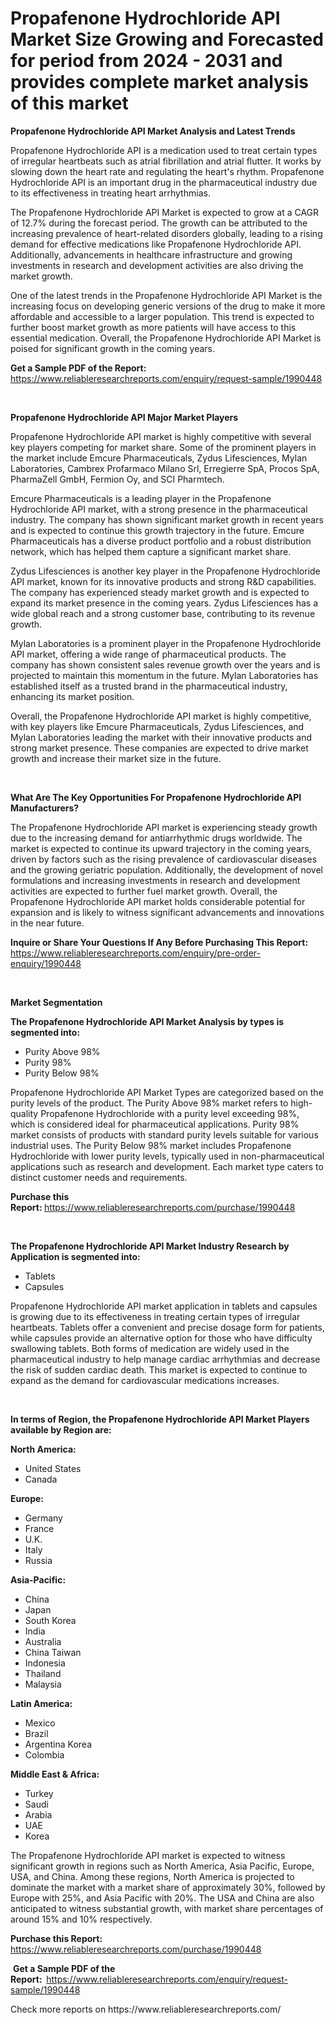 <p><h1>Propafenone Hydrochloride API Market Size Growing and Forecasted for period from 2024 - 2031 and provides complete market analysis of this market</h1></p><p><strong>Propafenone Hydrochloride API Market Analysis and Latest Trends</strong></p>
<p><p>Propafenone Hydrochloride API is a medication used to treat certain types of irregular heartbeats such as atrial fibrillation and atrial flutter. It works by slowing down the heart rate and regulating the heart's rhythm. Propafenone Hydrochloride API is an important drug in the pharmaceutical industry due to its effectiveness in treating heart arrhythmias.</p><p>The Propafenone Hydrochloride API Market is expected to grow at a CAGR of 12.7% during the forecast period. The growth can be attributed to the increasing prevalence of heart-related disorders globally, leading to a rising demand for effective medications like Propafenone Hydrochloride API. Additionally, advancements in healthcare infrastructure and growing investments in research and development activities are also driving the market growth.</p><p>One of the latest trends in the Propafenone Hydrochloride API Market is the increasing focus on developing generic versions of the drug to make it more affordable and accessible to a larger population. This trend is expected to further boost market growth as more patients will have access to this essential medication. Overall, the Propafenone Hydrochloride API Market is poised for significant growth in the coming years.</p></p>
<p><strong>Get a Sample PDF of the Report:&nbsp;</strong> <a href="https://www.reliableresearchreports.com/enquiry/request-sample/1990448">https://www.reliableresearchreports.com/enquiry/request-sample/1990448</a></p>
<p>&nbsp;</p>
<p><strong>Propafenone Hydrochloride API Major Market Players</strong></p>
<p><p>Propafenone Hydrochloride API market is highly competitive with several key players competing for market share. Some of the prominent players in the market include Emcure Pharmaceuticals, Zydus Lifesciences, Mylan Laboratories, Cambrex Profarmaco Milano Srl, Erregierre SpA, Procos SpA, PharmaZell GmbH, Fermion Oy, and SCI Pharmtech.</p><p>Emcure Pharmaceuticals is a leading player in the Propafenone Hydrochloride API market, with a strong presence in the pharmaceutical industry. The company has shown significant market growth in recent years and is expected to continue this growth trajectory in the future. Emcure Pharmaceuticals has a diverse product portfolio and a robust distribution network, which has helped them capture a significant market share.</p><p>Zydus Lifesciences is another key player in the Propafenone Hydrochloride API market, known for its innovative products and strong R&D capabilities. The company has experienced steady market growth and is expected to expand its market presence in the coming years. Zydus Lifesciences has a wide global reach and a strong customer base, contributing to its revenue growth.</p><p>Mylan Laboratories is a prominent player in the Propafenone Hydrochloride API market, offering a wide range of pharmaceutical products. The company has shown consistent sales revenue growth over the years and is projected to maintain this momentum in the future. Mylan Laboratories has established itself as a trusted brand in the pharmaceutical industry, enhancing its market position.</p><p>Overall, the Propafenone Hydrochloride API market is highly competitive, with key players like Emcure Pharmaceuticals, Zydus Lifesciences, and Mylan Laboratories leading the market with their innovative products and strong market presence. These companies are expected to drive market growth and increase their market size in the future.</p></p>
<p>&nbsp;</p>
<p><strong>What Are The Key Opportunities For Propafenone Hydrochloride API Manufacturers?</strong></p>
<p><p>The Propafenone Hydrochloride API market is experiencing steady growth due to the increasing demand for antiarrhythmic drugs worldwide. The market is expected to continue its upward trajectory in the coming years, driven by factors such as the rising prevalence of cardiovascular diseases and the growing geriatric population. Additionally, the development of novel formulations and increasing investments in research and development activities are expected to further fuel market growth. Overall, the Propafenone Hydrochloride API market holds considerable potential for expansion and is likely to witness significant advancements and innovations in the near future.</p></p>
<p><strong>Inquire or Share Your Questions If Any Before Purchasing This Report:</strong> <a href="https://www.reliableresearchreports.com/enquiry/pre-order-enquiry/1990448">https://www.reliableresearchreports.com/enquiry/pre-order-enquiry/1990448</a></p>
<p>&nbsp;</p>
<p><strong>Market Segmentation</strong></p>
<p><strong>The Propafenone Hydrochloride API Market Analysis by types is segmented into:</strong></p>
<p><ul><li>Purity Above 98%</li><li>Purity 98%</li><li>Purity Below 98%</li></ul></p>
<p><p>Propafenone Hydrochloride API Market Types are categorized based on the purity levels of the product. The Purity Above 98% market refers to high-quality Propafenone Hydrochloride with a purity level exceeding 98%, which is considered ideal for pharmaceutical applications. Purity 98% market consists of products with standard purity levels suitable for various industrial uses. The Purity Below 98% market includes Propafenone Hydrochloride with lower purity levels, typically used in non-pharmaceutical applications such as research and development. Each market type caters to distinct customer needs and requirements.</p></p>
<p><strong>Purchase this Report:&nbsp;</strong><a href="https://www.reliableresearchreports.com/purchase/1990448">https://www.reliableresearchreports.com/purchase/1990448</a></p>
<p>&nbsp;</p>
<p><strong>The Propafenone Hydrochloride API Market Industry Research by Application is segmented into:</strong></p>
<p><ul><li>Tablets</li><li>Capsules</li></ul></p>
<p><p>Propafenone Hydrochloride API market application in tablets and capsules is growing due to its effectiveness in treating certain types of irregular heartbeats. Tablets offer a convenient and precise dosage form for patients, while capsules provide an alternative option for those who have difficulty swallowing tablets. Both forms of medication are widely used in the pharmaceutical industry to help manage cardiac arrhythmias and decrease the risk of sudden cardiac death. This market is expected to continue to expand as the demand for cardiovascular medications increases.</p></p>
<p>&nbsp;</p>
<p><strong>In terms of Region, the Propafenone Hydrochloride API Market Players available by Region are:</strong></p>
<p>
    <p> <strong> North America: </strong>
        <ul>
            <li>United States</li>
            <li>Canada</li>
        </ul>
        </p> 
    <p> <strong> Europe: </strong>
        <ul>
            <li>Germany</li>
            <li>France</li>
            <li>U.K.</li>
            <li>Italy</li>
            <li>Russia</li>
        </ul>
        </p> 
    <p> <strong> Asia-Pacific: </strong>
        <ul>
            <li>China</li>
            <li>Japan</li>
            <li>South Korea</li>
            <li>India</li>
            <li>Australia</li>
            <li>China Taiwan</li>
            <li>Indonesia</li>
            <li>Thailand</li>
            <li>Malaysia</li>
        </ul>
        </p> 
    <p> <strong> Latin America: </strong>
        <ul>
            <li>Mexico</li>
            <li>Brazil</li>
            <li>Argentina Korea</li>
            <li>Colombia</li>
        </ul>
        </p> 
    <p> <strong> Middle East & Africa: </strong>
        <ul>
            <li>Turkey</li>
            <li>Saudi</li>
            <li>Arabia</li>
            <li>UAE</li>
            <li>Korea</li>
        </ul>
    </p>
    </p>
<p><p>The Propafenone Hydrochloride API market is expected to witness significant growth in regions such as North America, Asia Pacific, Europe, USA, and China. Among these regions, North America is projected to dominate the market with a market share of approximately 30%, followed by Europe with 25%, and Asia Pacific with 20%. The USA and China are also anticipated to witness substantial growth, with market share percentages of around 15% and 10% respectively.</p></p>
<p><strong>Purchase this Report: </strong><a href="https://www.reliableresearchreports.com/purchase/1990448">https://www.reliableresearchreports.com/purchase/1990448</a></p>
<p>&nbsp;<strong>Get a Sample PDF of the Report:&nbsp;&nbsp;</strong><a href="https://www.reliableresearchreports.com/enquiry/request-sample/1990448">https://www.reliableresearchreports.com/enquiry/request-sample/1990448</a></p>
<p><strong></strong></p>
<p>Check more reports on https://www.reliableresearchreports.com/</p>